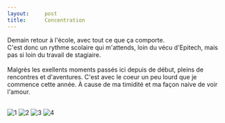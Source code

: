 ```yaml
---
layout:     post
title:      Concentration
---
```


Demain retour à l'école, avec tout ce que ça comporte.<br>
C'est donc un rythme scolaire qui m'attends, loin du vécu d'Epitech, mais pas si loin du travail de stagiaire.<br><br>
Malgrès les exellents moments passés ici depuis de début, pleins de rencontres et d'aventures. 
C'est avec le coeur un peu lourd que je commence cette année.
À cause de ma timidité et ma façon naive de voir l'amour.<br><br>

![1](https://cloud.githubusercontent.com/assets/1808854/9836640/8bbbe912-5a53-11e5-9226-1974367a0548.jpg)
![2](https://cloud.githubusercontent.com/assets/1808854/9836642/8bbe5436-5a53-11e5-99f9-6774dfd8028c.jpg)
![3](https://cloud.githubusercontent.com/assets/1808854/9836643/8bbec808-5a53-11e5-98e6-cd529dac2a41.jpg)
![4](https://cloud.githubusercontent.com/assets/1808854/9836641/8bbd70ac-5a53-11e5-9db5-c1ebbed72d4c.jpg)
